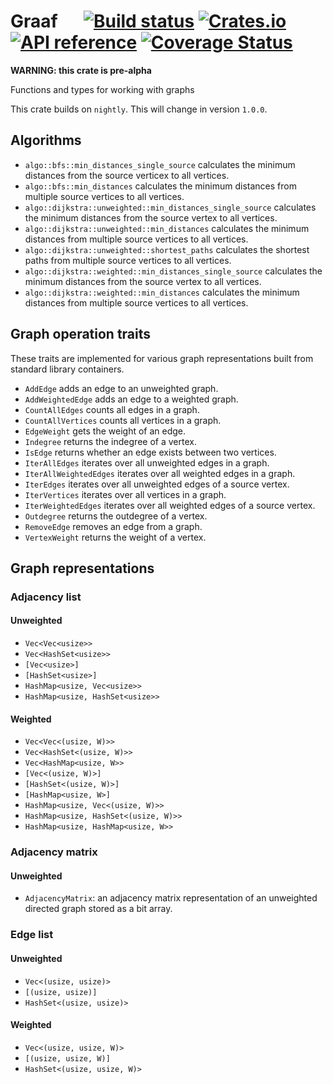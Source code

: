 # Graaf &emsp; [![Build status](https://github.com/bsdrks/graaf/actions/workflows/rust.yml/badge.svg)](https://github.com/bsdrks/graaf/actions) [![Crates.io](https://img.shields.io/crates/v/graaf.svg)](https://crates.io/crates/graaf) [![API reference](https://docs.rs/graaf/badge.svg)](https://docs.rs/graaf) [![Coverage Status](https://coveralls.io/repos/github/bsdrks/graaf/badge.svg?branch=integrate-coveralls)](https://coveralls.io/github/bsdrks/graaf?branch=integrate-coveralls)

**WARNING: this crate is pre-alpha**

Functions and types for working with graphs

This crate builds on `nightly`. This will change in version `1.0.0`.

## Algorithms

- `algo::bfs::min_distances_single_source` calculates the minimum distances from the source verticex to all vertices.
- `algo::bfs::min_distances` calculates the minimum distances from multiple source vertices to all vertices.
- `algo::dijkstra::unweighted::min_distances_single_source` calculates the minimum distances from the source vertex to all vertices.
- `algo::dijkstra::unweighted::min_distances` calculates the minimum distances from multiple source vertices to all vertices.
- `algo::dijkstra::unweighted::shortest_paths` calculates the shortest paths from multiple source vertices to all vertices.
- `algo::dijkstra::weighted::min_distances_single_source` calculates the minimum distances from the source vertex to all vertices.
- `algo::dijkstra::weighted::min_distances` calculates the minimum distances from multiple source vertices to all vertices.

## Graph operation traits

These traits are implemented for various graph representations built from standard library containers.

- `AddEdge` adds an edge to an unweighted graph.
- `AddWeightedEdge` adds an edge to a weighted graph.
- `CountAllEdges` counts all edges in a graph.
- `CountAllVertices` counts all vertices in a graph.
- `EdgeWeight` gets the weight of an edge.
- `Indegree` returns the indegree of a vertex.
- `IsEdge` returns whether an edge exists between two vertices.
- `IterAllEdges` iterates over all unweighted edges in a graph.
- `IterAllWeightedEdges` iterates over all weighted edges in a graph.
- `IterEdges` iterates over all unweighted edges of a source vertex.
- `IterVertices` iterates over all vertices in a graph.
- `IterWeightedEdges` iterates over all weighted edges of a source vertex.
- `Outdegree` returns the outdegree of a vertex.
- `RemoveEdge` removes an edge from a graph.
- `VertexWeight` returns the weight of a vertex.

## Graph representations

### Adjacency list

#### Unweighted

- `Vec<Vec<usize>>`
- `Vec<HashSet<usize>>`
- `[Vec<usize>]`
- `[HashSet<usize>]`
- `HashMap<usize, Vec<usize>>`
- `HashMap<usize, HashSet<usize>>`

#### Weighted

- `Vec<Vec<(usize, W)>>`
- `Vec<HashSet<(usize, W)>>`
- `Vec<HashMap<usize, W>>`
- `[Vec<(usize, W)>]`
- `[HashSet<(usize, W)>]`
- `[HashMap<usize, W>]`
- `HashMap<usize, Vec<(usize, W)>>`
- `HashMap<usize, HashSet<(usize, W)>>`
- `HashMap<usize, HashMap<usize, W>>`

### Adjacency matrix

#### Unweighted

- `AdjacencyMatrix`: an adjacency matrix representation of an unweighted directed graph stored as a bit array.

### Edge list

#### Unweighted

- `Vec<(usize, usize)>`
- `[(usize, usize)]`
- `HashSet<(usize, usize)>`

#### Weighted

- `Vec<(usize, usize, W)>`
- `[(usize, usize, W)]`
- `HashSet<(usize, usize, W)>`
